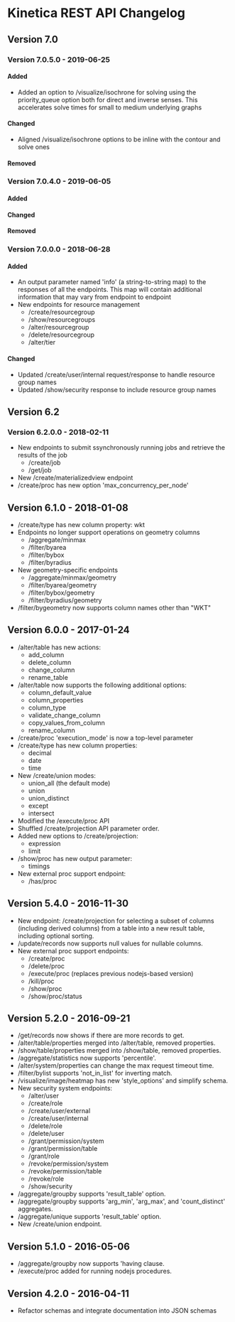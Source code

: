 # Kinetica REST API Changelog


## Version 7.0

### Version 7.0.5.0 - 2019-06-25

#### Added
-   Added an option to /visualize/isochrone for solving using the priority_queue 
    option both for direct and inverse senses.
    This accelerates solve times for small to medium underlying graphs

#### Changed
-   Aligned /visualize/isochrone options to be inline with the contour and solve ones

#### Removed


### Version 7.0.4.0 - 2019-06-05

#### Added

#### Changed

#### Removed


### Version 7.0.0.0 - 2018-06-28

#### Added
-   An output parameter named 'info' (a string-to-string map) to the
    responses of all the endpoints.  This map will contain additional information
    that may vary from endpoint to endpoint
-   New endpoints for resource management
    - /create/resourcegroup
    - /show/resourcegroups
    - /alter/resourcegroup
    - /delete/resourcegroup
    - /alter/tier

#### Changed
-   Updated /create/user/internal request/response to handle resource group names
-   Updated /show/security response to include resource group names


## Version 6.2

### Version 6.2.0.0 - 2018-02-11

-   New endpoints to submit ssynchronously running jobs and retrieve the results of the job
    - /create/job
    - /get/job
-   New  /create/materializedview endpoint
-   /create/proc has new option 'max_concurrency_per_node'


## Version 6.1.0 - 2018-01-08

-   /create/type has new column property: wkt
-   Endpoints no longer support operations on geometry columns
    -   /aggregate/minmax
    -   /filter/byarea
    -   /filter/bybox
    -   /filter/byradius
-   New geometry-specific endpoints
    -   /aggregate/minmax/geometry
    -   /filter/byarea/geometry
    -   /filter/bybox/geometry
    -   /filter/byradius/geometry
-   /filter/bygeometry now supports column names other than "WKT"


## Version 6.0.0 - 2017-01-24

-   /alter/table has new actions:
    -   add_column
    -   delete_column
    -   change_column
    -   rename_table
-   /alter/table now supports the following additional options:
    -   column_default_value
    -   column_properties
    -   column_type
    -   validate_change_column
    -   copy_values_from_column
    -   rename_column
-   /create/proc 'execution_mode' is now a top-level parameter
-   /create/type has new column properties:
    -   decimal
    -   date
    -   time
-   New /create/union modes:
    -   union_all (the default mode)
    -   union
    -   union_distinct
    -   except
    -   intersect
-   Modified the /execute/proc API
-   Shuffled /create/projection API parameter order.
-   Added new options to /create/projection:
    -   expression
    -   limit
-   /show/proc has new output parameter:
    -   timings
-   New external proc support endpoint:
    -   /has/proc


## Version 5.4.0 - 2016-11-30

-   New endpoint: /create/projection for selecting a subset of columns
    (including derived columns) from a table into a new result table, including
    optional sorting.
-   /update/records now supports null values for nullable columns.
-   New external proc support endpoints:
    -   /create/proc
    -   /delete/proc
    -   /execute/proc (replaces previous nodejs-based version)
    -   /kill/proc
    -   /show/proc
    -   /show/proc/status


## Version 5.2.0 - 2016-09-21

-   /get/records now shows if there are more records to get.
-   /alter/table/properties merged into /alter/table, removed properties.
-   /show/table/properties merged into /show/table, removed properties.
-   /aggregate/statistics now supports 'percentile'.
-   /alter/system/properties can change the max request timeout time.
-   /filter/bylist supports 'not_in_list' for inverting match.
-   /visualize/image/heatmap has new 'style_options' and simplify schema.
-   New security system endpoints:
    -   /alter/user
    -   /create/role
    -   /create/user/external
    -   /create/user/internal
    -   /delete/role
    -   /delete/user
    -   /grant/permission/system
    -   /grant/permission/table
    -   /grant/role
    -   /revoke/permission/system
    -   /revoke/permission/table
    -   /revoke/role
    -   /show/security
-   /aggregate/groupby supports 'result_table' option.
-   /aggregate/groupby supports 'arg_min', 'arg_max', and 'count_distinct' aggregates.
-   /aggregate/unique supports 'result_table' option.
-   New /create/union endpoint.


## Version 5.1.0 - 2016-05-06

-   /aggregate/groupby now supports 'having clause.
-   /execute/proc added for running nodejs procedures.


## Version 4.2.0 - 2016-04-11

-   Refactor schemas and integrate documentation into JSON schemas
